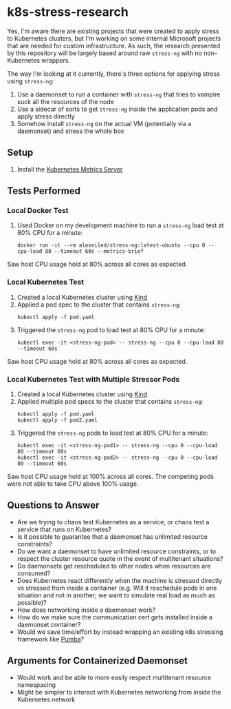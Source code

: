 # k8s-stress-research

Yes, I'm aware there are existing projects that were created to apply stress to Kubernetes clusters, but I'm working on some internal Microsoft projects that are needed for custom infrastructure. As such, the research presented by this repository will be largely based around raw `stress-ng` with no non-Kubernetes wrappers.

The way I'm looking at it currently, there's three options for applying stress using `stress-ng`:
1. Use a daemonset to run a container with `stress-ng` that tries to vampire suck all the resources of the node
1. Use a sidecar of sorts to get `stress-ng` inside the application pods and apply stress directly
1. Somehow install `stress-ng` on the actual VM (potentially via a daemonset) and stress the whole box

## Setup

1. Install the [Kubernetes Metrics Server](https://github.com/kubernetes-sigs/metrics-server#requirements)

## Tests Performed

### Local Docker Test

1. Used Docker on my development machine to run a `stress-ng` load test at 80% CPU for a minute:
	```
	docker run -it --rm alexeiled/stress-ng:latest-ubuntu --cpu 0 --cpu-load 80 --timeout 60s --metrics-brief
	```

Saw host CPU usage hold at 80% across all cores as expected.

### Local Kubernetes Test

1. Created a local Kubernetes cluster using [Kind](https://github.com/kubernetes-sigs/kind)
1. Applied a pod spec to the cluster that contains `stress-ng`:
	```
	kubectl apply -f pod.yaml
	```
1. Triggered the `stress-ng` pod to load test at 80% CPU for a minute:
	```
	kubectl exec -it <stress-ng-pod> -- stress-ng --cpu 0 --cpu-load 80 --timeout 60s
	```

Saw host CPU usage hold at 80% across all cores as expected.

### Local Kubernetes Test with Multiple Stressor Pods

1. Created a local Kubernetes cluster using [Kind](https://github.com/kubernetes-sigs/kind)
1. Applied multiple pod specs to the cluster that contains `stress-ng`:
	```
	kubectl apply -f pod.yaml
	kubectl apply -f pod2.yaml
	```
1. Triggered the `stress-ng` pods to load test at 80% CPU for a minute:
	```
	kubectl exec -it <stress-ng-pod1> -- stress-ng --cpu 0 --cpu-load 80 --timeout 60s
	kubectl exec -it <stress-ng-pod2> -- stress-ng --cpu 0 --cpu-load 80 --timeout 60s
	```

Saw host CPU usage hold at 100% across all cores. The competing pods were not able to take CPU above 100% usage.

## Questions to Answer

- Are we trying to chaos test Kubernetes as a service, or chaos test a service that runs on Kubernetes?
- Is it possible to guarantee that a daemonset has unlimited resource constraints?
- Do we want a daemonset to have unlimited resource constraints, or to respect the cluster resource quote in the event of multitenant situations?
- Do daemonsets get rescheduled to other nodes when resources are consumed?
- Does Kubernetes react differently when the machine is stressed directly vs stressed from inside a container (e.g. Will it reschedule pods in one situation and not in another; we want to simulate real load as much as possible)?
- How does networking inside a daemonset work?
- How do we make sure the communication cert gets installed inside a daemonset container?
- Would we save time/effort by instead wrapping an existing k8s stressing framework like [Pumba](https://github.com/alexei-led/pumba)?

## Arguments for Containerized Daemonset

- Would work and be able to more easily respect multitenant resource namespacing
- Might be simpler to interact with Kubernetes networking from inside the Kubernetes network
